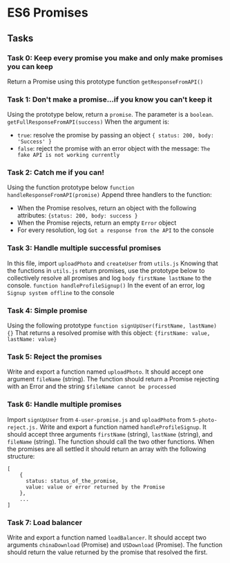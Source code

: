 # ES6 Promises

## Tasks

### Task 0: Keep every promise you make and only make promises you can keep
Return a Promise using this prototype function `getResponseFromAPI()`

### Task 1: Don't make a promise...if you know you can't keep it
Using the prototype below, return a `promise`. The parameter is a `boolean`.
`getFullResponseFromAPI(success)`
When the argument is:
* `true`: resolve the promise by passing an object `{ status: 200, body: 'Success' }`
* `false`: reject the promise with an error object with the message: `The fake API is not working currently`

### Task 2: Catch me if you can!
Using the function prototype below
`function handleResponseFromAPI(promise)`
Append three handlers to the function:
* When the Promise resolves, return an object with the following attributes: `{status: 200, body: success }`
* When the Promise rejects, return an empty `Error` object
* For every resolution, log `Got a response from the API` to the console

### Task 3: Handle multiple successful promises
In this file, import `uploadPhoto` and `createUser` from `utils.js`
Knowing that the functions in `utils.js` return promises, use the prototype below to collectively resolve all promises and log `body firstName lastName` to the console.
`function handleProfileSignup()`
In the event of an error, log `Signup system offline` to the console

### Task 4: Simple promise
Using the following prototype
`function signUpUser(firstName, lastName) {}`
That returns a resolved promise with this object: `{firstName: value, lastName: value}`

### Task 5: Reject the promises
Write and export a function named `uploadPhoto`. It should accept one argument `fileName` (string).
The function should return a Promise rejecting with an Error and the string `$fileName cannot be processed`

### Task 6: Handle multiple promises
Import `signUpUser` from `4-user-promise.js` and `uploadPhoto` from `5-photo-reject.js.`
Write and export a function named `handleProfileSignup`. It should accept three arguments `firstName` (string), `lastName` (string), and `fileName` (string). The function should call the two other functions. When the promises are all settled it should return an array with the following structure:
```
[
    {
      status: status_of_the_promise,
      value: value or error returned by the Promise
    },
    ...
]
```

### Task 7: Load balancer
Write and export a function named `loadBalancer`. It should accept two arguments `chinaDownload` (Promise) and `USDownload` (Promise).
The function should return the value returned by the promise that resolved the first.
